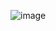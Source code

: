 ![image](https://github.com/ftmnkrb/Kadin_Hepp/assets/91590427/85be6067-6555-454c-b434-0c6bb4a906f0)
